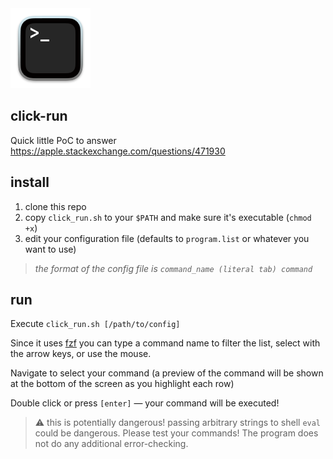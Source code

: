 <img src=./icon.png width=128>

## click-run

Quick little PoC to answer https://apple.stackexchange.com/questions/471930

## install

1. clone this repo
2. copy `click_run.sh` to your `$PATH` and make sure it's executable (`chmod +x`)
3. edit your configuration file (defaults to `program.list` or whatever you want to use)
> _the format of the config file is `command_name (literal tab) command`_

## run

Execute `click_run.sh [/path/to/config]`

Since it uses [fzf](https://github.com/junegunn/fzf) you can type a command name to filter the list, select with the arrow keys, or use the mouse.

Navigate to select your command (a preview of the command will be shown at the bottom of the screen as you highlight each row)

Double click or press `[enter]` — your command will be executed!

> ⚠️ this is potentially dangerous!
> passing arbitrary strings to shell `eval` could be dangerous. Please test your commands! The program does not do any additional error-checking.
